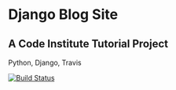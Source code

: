 # Django Blog Site

## A Code Institute Tutorial Project

Python, Django, Travis

[![Build Status](https://travis-ci.org/davebland/ci-django-blog.svg?branch=master)](https://travis-ci.org/davebland/ci-django-blog)